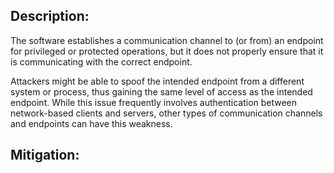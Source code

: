## Description:

The software establishes a communication channel to (or from) an endpoint for privileged or protected operations, but it does not properly ensure that it is communicating with the correct endpoint.

Attackers might be able to spoof the intended endpoint from a different system or process, thus gaining the same level of access as the intended endpoint. While this issue frequently involves authentication between network-based clients and servers, other types of communication channels and endpoints can have this weakness.

## Mitigation:
